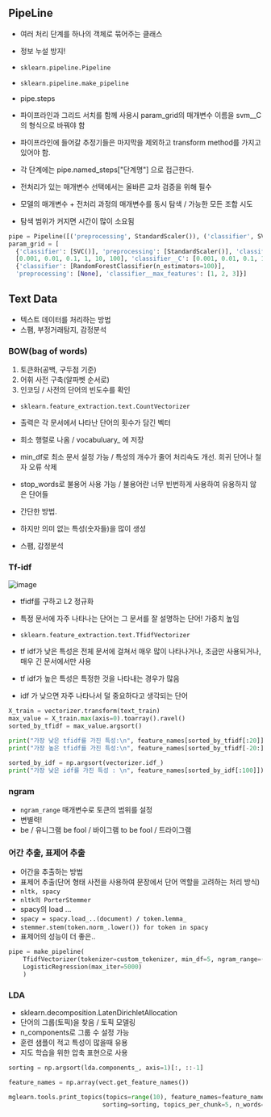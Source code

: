## PipeLine
- 여러 처리 단계를 하나의 객체로 묶어주는 클래스
- 정보 누설 방지!
- `sklearn.pipeline.Pipeline `
- `sklearn.pipeline.make_pipeline`

- pipe.steps
- 파이프라인과 그리드 서치를 함께 사용시 param_grid의 매개변수 이름을 svm__C 의 형식으로 바꿔야 함
- 파이프라인에 들어갈 추정기들은 마지막을 제외하고 transform method를 가지고 있어야 함.

- 각 단계에는 pipe.named_steps["단계명"] 으로 접근한다.

-  전처리가 있는 매개변수 선택에서는 올바른 교차 검증을 위해 필수
-  모델의 매개변수 + 전처리 과정의 매개변수를 동시 탐색 / 가능한 모든 조합 시도
-  탐색 범위가 커지면 시간이 많이 소요됨

```python
pipe = Pipeline([('preprocessing', StandardScaler()), ('classifier', SVC())])
param_grid = [
  {'classifier': [SVC()], 'preprocessing': [StandardScaler()], 'classifier__gamma': 
  [0.001, 0.01, 0.1, 1, 10, 100], 'classifier__C': [0.001, 0.01, 0.1, 1, 10, 100]},
  {'classifier': [RandomForestClassifier(n_estimators=100)],
  'preprocessing': [None], 'classifier__max_features': [1, 2, 3]}]
```



## Text Data
- 텍스트 데이터를 처리하는 방법
- 스팸, 부정거래탐지, 감정분석


### BOW(bag of words)
1. 토큰화(공백, 구두점 기준)
2. 어휘 사전 구축(알파벳 순서로)
3. 인코딩 / 사전의 단어의 빈도수를 확인

- `sklearn.feature_extraction.text.CountVectorizer`
- 출력은 각 문서에서 나타난 단어의 횟수가 담긴 벡터
- 희소 행렬로 나옴 / vocabuluary_ 에 저장
- min_df로 최소 문서 설정 가능 / 특성의 개수가 줄어 처리속도 개선. 희귀 단어나 철자 오류 삭제

- stop_words로 불용어 사용 가능 / 불용어란 너무 빈번하게 사용하여 유용하지 않은 단어들

- 간단한 방법.
- 하지만 의미 없는 특성(숫자들)을 많이 생성
- 스팸, 감정분석

### Tf-idf
![image](https://user-images.githubusercontent.com/51084402/121146964-65d62e00-c87b-11eb-894e-47982ce8ab8e.png)

- tfidf를 구하고 L2 정규화
- 특정 문서에 자주 나타나는 단어는 그 문서를 잘 설명하는 단어! 가중치 높임


- `sklearn.feature_extraction.text.TfidfVectorizer`
- tf idf가 낮은 특성은 전체 문서에 걸쳐서 매우 많이 나타나거나, 조금만 사용되거나, 매우 긴 문서에서만 사용
- tf idf가 높은 특성은 특정한 것을 나타내는 경우가 많음
- idf 가 낮으면 자주 나타나서 덜 중요하다고 생각되는 단어

```python
X_train = vectorizer.transform(text_train)
max_value = X_train.max(axis=0).toarray().ravel()
sorted_by_tfidf = max_value.argsort()

print("가장 낮은 tfidf를 가진 특성:\n", feature_names[sorted_by_tfidf[:20]])
print("가장 높은 tfidf를 가진 특성:\n", feature_names[sorted_by_tfidf[-20:]])

sorted_by_idf = np.argsort(vectorizer.idf_)
print("가장 낮은 idf를 가진 특성 : \n", feature_names[sorted_by_idf[:100]])
```

### ngram
- `ngram_range` 매개변수로 토큰의 범위를 설정
- 변별력!
- be / 유니그램  be fool / 바이그램 to be fool / 트라이그램


### 어간 추출, 표제어 추출
- 어간을 추출하는 방법
- 표제어 추출(단어 형태 사전을 사용하여 문장에서 단어 역할을 고려하는 처리 방식)
- `nltk, spacy`
- `nltk의 PorterStemmer`
- spacy의 load ... 
- `spacy = spacy.load_..(document) / token.lemma_`
- `stemmer.stem(token.norm_.lower()) for token in spacy`
- 표제어의 성능이 더 좋은..

```python
pipe = make_pipeline(
    TfidfVectorizer(tokenizer=custom_tokenizer, min_df=5, ngram_range=(1,3)), 
    LogisticRegression(max_iter=5000)
    )

```


### LDA
- sklearn.decomposition.LatenDirichletAllocation
- 단어의 그룹(토픽)을 찾음 / 토픽 모델링
- n_components로 그룹 수 설정 가능
- 훈련 샘플이 적고 특성이 많을때 유용
- 지도 학습을 위한 압축 표현으로 사용

```python
sorting = np.argsort(lda.components_, axis=1)[:, ::-1]

feature_names = np.array(vect.get_feature_names())

mglearn.tools.print_topics(topics=range(10), feature_names=feature_names,
                          sorting=sorting, topics_per_chunk=5, n_words=10)
```
